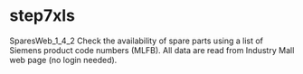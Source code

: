 # step7xls
SparesWeb_1_4_2
Check the availability of spare parts using a list of Siemens product code numbers (MLFB).
All data are read from Industry Mall web page (no login needed).
